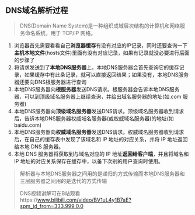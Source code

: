 ## DNS域名解析过程

> DNS(Domain Name System)是一种组织成域层次结构的计算机和网络服务命名系统，用于 TCP/IP 网络。

1. 浏览器首先需要看看自己**浏览器缓存**有没有对应的IP记录，同时还要查询一下**主机本地文件**(hosts文件)里面有没有对应记录，如果有记录就没必要进行后面的步骤了
2. 将请求发送到了**本地DNS服务器**上。本地DNS服务器会首先查询它的缓存记录，如果缓存中有此条记录，就可以直接返回结果；如果没有，本地DNS服务器还要向DNS根服务器进行查询
3. 本地DNS服务器向**根服务器**发送DNS请求。根服务器会告诉本地DNS服务器，可以到顶级域名服务器上继续查询，并给出域名服务器的地址(如.com 服务器)
4. 本地DNS服务器向**顶级域名服务器**发送DNS请求。顶级域名服务器收到请求后，告诉本地DNS服务器权威域名服务器(或权威域名服务器)的地址(如baidu.com)
5. 本地DNS服务器向**权威域名服务器**发送DNS请求。权威域名服务器收到请求后，在自己的缓存表中发现了该域名和 IP 地址的对应关系，并将 IP 地址返回给本地 DNS 服务器。
6. 本地 DNS 服务器将获取到与域名对应的 IP 地址**返回给客户端**，并且将域名和 IP 地址的对应关系保存在缓存中，以备下次别的用户查询时使用。

> 解析器与本地DNS服务器之间用的是递归的方式传输而本地DNS服务器和三层服务器之间用的是迭代的方式传输
>
> DNS视频讲解可在B站观看https://www.bilibili.com/video/BV1uL4y1B7aE?spm_id_from=333.999.0.0